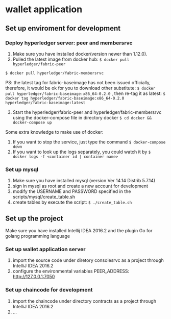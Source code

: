 # wallet application
## Set up enviroment for development
### Deploy hyperledger server: peer and membersrvc 
1. Make sure you have installed docker(version newer than 1.12.0).
2. Pulled the latest image from docker hub:
  `$ docker pull hyperledger/fabric-peer`

  `$ docker pull hyperledger/fabric-membersrvc`

  PS: the latest tag for fabric-baseimage has not been issued officially,
  therefore, it would be ok for you to download other substitute:
  `$ docker pull hyperledger/fabric-baseimage:x86_64-0.2.0`
  , then re-tag it as latest:
  `$ docker tag hyperledger/fabric-baseimage:x86_64-0.2.0 hyperledger/fabric-baseimage:latest`

3. Start the hyperledger/fabric-peer and hyperledger/fabric-membersrvc 
  using the docker-compose file in directory docker
  `$ cd docker && docker-compose up`
  
  Some extra knowledge to make use of docker: 
  
  1. If you want to stop the service, just type the command 
    `$ docker-compose down`
  2. If you want to look up the logs separately, you could watch it by
    `$ docker logs -f <container id | container name>`

### Set up mysql
1. Make sure you have installed mysql (version  Ver 14.14 Distrib 5.7.14)
2. sign in mysql as root and create a new account for development
3. modify the USERNAME and PASSWORD specified in the scripts/mysql/create_table.sh 
4. create tables by execute the script:
  `$ ./create_table.sh`


## Set up the project 
  Make sure you have installed Intellij IDEA 2016.2 and the plugin Go for golang programming language
### Set up wallet application server
1. import the source code under diretory consolesrvc as a project through IntelliJ IDEA 2016.2
2. configure the environmental variables
    PEER_ADDRESS: http://127.0.0.1:7050

### Set up chaincode for development
1. import the chaincode under directory contracts as a project through IntelliJ IDEA 2016.2
2. ...
  
